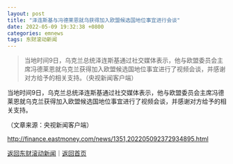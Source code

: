 ```yaml
---
layout: post
title: "泽连斯基与冯德莱恩就乌获得加入欧盟候选国地位事宜进行会谈"
date: 2022-05-09 19:32:38 +0800
categories: emnews
tags: 东财滚动新闻
---
```

> 当地时间9日，乌克兰总统泽连斯基通过社交媒体表示，他与欧盟委员会主席冯德莱恩就乌克兰获得加入欧盟候选国地位事宜进行了视频会谈，并感谢对方给予的相关支持。（央视新闻客户端）

<p>当地时间9日，乌克兰总统泽连斯基通过社交媒体表示，他与欧盟委员会主席冯德莱恩就乌克兰获得加入欧盟候选国地位事宜进行了视频会谈，并感谢对方给予的相关支持。</p><p class="em_media">（文章来源：央视新闻客户端）</p>

<http://finance.eastmoney.com/news/1351,202205092372934895.html>

[返回东财滚动新闻](//finews.withounder.com/emnews/)｜[返回首页](//finews.withounder.com/)